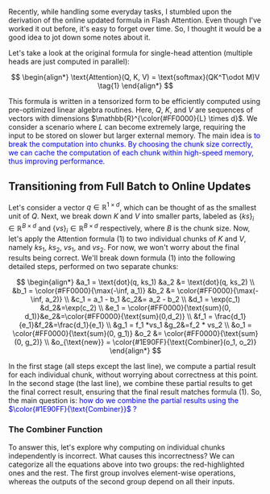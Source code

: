 Recently, while handling some everyday tasks, I stumbled upon the derivation of the online updated formula in Flash Attention. Even though I've worked it out before, it's easy to forget over time. So, I thought it would be a good idea to jot down some notes about it.

Let's take a look at the original formula for single-head attention (multiple heads are just computed in parallel):

$$
\begin{align*}
\text{Attention}(Q, K, V) = \text{softmax}(QK^T\odot M)V \tag{1}
\end{align*}
$$

This formula is written in a tensorized form to be efficiently computed using pre-optimized linear algebra routines. Here, $Q$, $K$, and $V$ are sequences of vectors with dimensions $\mathbb{R}^{\color{#FF0000}{L} \times d}$. We consider a scenario where $L$ can become extremely large, requiring the input to be stored on slower but larger external memory. The main idea is <span style="color: blue;">to break the computation into chunks. By choosing the chunk size correctly, we can cache the computation of each chunk within high-speed memory, thus improving performance</span>.

## Transitioning from Full Batch to Online Updates

Let's consider a vector $q \in \mathbb{R}^{1 \times d}$, which can be thought of as the smallest unit of $Q$. Next, we break down $K$ and $V$ into smaller parts, labeled as $\{ ks \}_i \in \mathbb{R}^{B \times d}$ and $\{ vs \}_i \in \mathbb{R}^{B \times d}$ respectively, where $B$ is the chunk size. Now, let's apply the Attention formula (1) to two individual chunks of $K$ and $V$, namely $ks_1$, $ks_2$, $vs_1$, and $vs_2$. For now, we won't worry about the final results being correct. We'll break down formula (1) into the following detailed steps, performed on two separate chunks:

$$
\begin{align*}
  &a_1 = \text{dot}(q, ks_1) &a_2 &= \text{dot}(q, ks_2) \\
  &b_1 = \color{#FF0000}{\max(-\inf, a_1)} &b_2 &= \color{#FF0000}{\max(-\inf, a_2)} \\
  &c_1 = a_1 - b_1 &c_2&= a_2 - b_2 \\
  &d_1 = \exp(c_1) &d_2&=\exp(c_2) \\
  &e_1 = \color{#FF0000}{\text{sum}(0, d_1)}&e_2&=\color{#FF0000}{\text{sum}(0,d_2)} \\
  &f_1 = \frac{d_1}{e_1}&f_2&=\frac{d_1}{e_1} \\
  &g_1 = f_1 *vs_1 &g_2&=f_2 * vs_2 \\
  &o_1 = \color{#FF0000}{\text{sum}(0, g_1)} &o_2 &= \color{#FF0000}{\text{sum}(0, g_2)} \\
  &o_{\text{new}} = \color{#1E90FF}{\text{Combiner}(o_1, o_2)}
\end{align*}
$$

In the first stage (all steps except the last line), we compute a partial result for each individual chunk, without worrying about correctness at this point. In the second stage (the last line), we combine these partial results to get the final correct result, ensuring that the final result matches formula $(1)$. So, the main question is: <span style="color: blue;">how do we combine the partial results using the $\color{#1E90FF}{\text{Combiner}}$ ?</span>

### The Combiner Function

To answer this, let's explore why computing on individual chunks independently is incorrect. What causes this incorrectness? We can categorize all the equations above into two groups: the red-highlighted ones and the rest. The first group involves element-wise operations, whereas the outputs of the second group depend on all their inputs.
